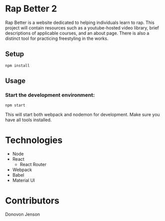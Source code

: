 # Rap Better 2
Rap Better is a website dedicated to helping individuals learn to rap. This project will contain resources such as a youtube-hosted video library, brief descriptions of applicable courses, and an about page. There is also a distinct tool for practicing freestyling in the works.

Setup
---
 
```
npm install
```

Usage
---
 
### Start the development environment:
 
```
npm start
```
This will start both webpack and nodemon for development. Make sure you have all tools installed. 

# Technologies
 - Node
 - React
    - React Router
 - Webpack
 - Babel
 - Material UI

 # Contributors 

 Donovon Jenson
